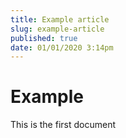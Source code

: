 ```yaml
---
title: Example article
slug: example-article
published: true
date: 01/01/2020 3:14pm
---
```


# Example

This is the first document
